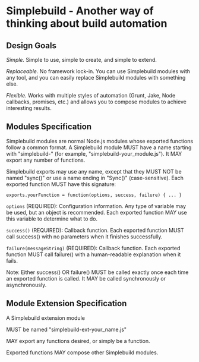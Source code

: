 Simplebuild - Another way of thinking about build automation
====================

Design Goals
-------

*Simple.* Simple to use, simple to create, and simple to extend.

*Replaceable.* No framework lock-in. You can use Simplebuild modules with any tool, and you can easily replace Simplebuild modules with something else.

*Flexible.* Works with multiple styles of automation (Grunt, Jake, Node callbacks, promises, etc.) and allows you to compose modules to achieve interesting results.


Modules Specification
-------

Simplebuild modules are normal Node.js modules whose exported functions follow a common format. A Simplebuild module MUST have a name starting with "simplebuild-" (for example, "simplebuild-your_module.js"). It MAY export any number of functions.

Simplebuild exports may use any name, except that they MUST NOT be named "sync()" or use a name ending in "Sync()" (case-sensitive). Each exported function MUST have this signature:

    exports.yourFunction = function(options, success, failure) { ... }

`options` (REQUIRED): Configuration information. Any type of variable may be used, but an object is recommended. Each exported function MAY use this variable to determine what to do.

`success()` (REQUIRED): Callback function. Each exported function MUST call success() with no parameters when it finishes successfully.

`failure(messageString)` (REQUIRED): Callback function. Each exported function MUST call failure() with a human-readable explanation when it fails.

Note: Either success() OR failure() MUST be called exactly once each time an exported function is called. It MAY be called synchronously or asynchronously.


Module Extension Specification
--------------

A Simplebuild extension module

MUST be named "simplebuild-ext-your_name.js"

MAY export any functions desired, or simply be a function.

Exported functions MAY compose other Simplebuild modules.

